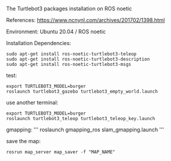 The Turtlebot3 packages installation on ROS noetic

References: https://www.ncnynl.com/archives/201702/1398.html

Environment: Ubuntu 20.04 / ROS noetic

Installation Dependencies:
```
sudo apt-get install ros-noetic-turtlebot3-teleop
sudo apt-get install ros-noetic-turtlebot3-description
sudo apt-get install ros-noetic-turtlebot3-msgs
```

test:
```
export TURTLEBOT3_MODEL=burger
roslaunch turtlebot3_gazebo turtlebot3_empty_world.launch
```

use another terminal:
```
export TURTLEBOT3_MODEL=burger
roslaunch turtlebot3_teleop turtlebot3_teleop_key.launch
```

gmapping:
'''
roslaunch gmapping_ros slam_gmapping.launch
'''

save the map:
```
rosrun map_server map_saver -f "MAP_NAME"
```

